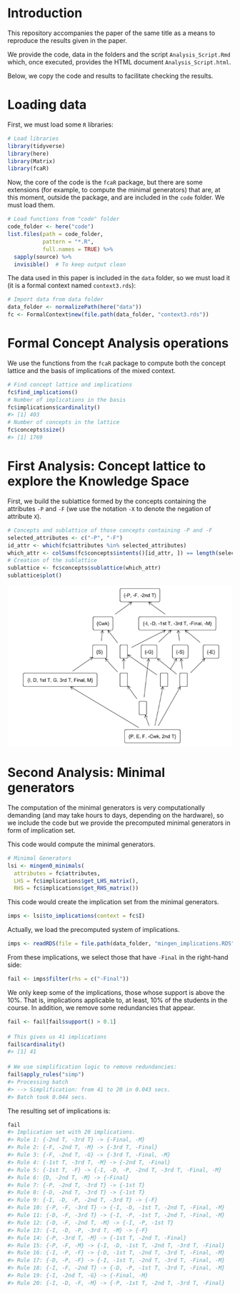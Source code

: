 
<!-- README.md is generated from README.Rmd. Please edit that file -->

# Introduction

This repository accompanies the paper of the same title as a means to
reproduce the results given in the paper.

We provide the code, data in the folders and the script
`Analysis_Script.Rmd` which, once executed, provides the HTML document
`Analysis_Script.html`.

Below, we copy the code and results to facilitate checking the results.

# Loading data

First, we must load some `R` libraries:

``` r
# Load libraries
library(tidyverse)
library(here)
library(Matrix)
library(fcaR)
```

Now, the core of the code is the `fcaR` package, but there are some
extensions (for example, to compute the minimal generators) that are, at
this moment, outside the package, and are included in the `code` folder.
We must load them.

``` r
# Load functions from "code" folder
code_folder <- here("code")
list.files(path = code_folder,
           pattern = "*.R",
           full.names = TRUE) %>% 
  sapply(source) %>% 
  invisible()  # To keep output clean
```

The data used in this paper is included in the `data` folder, so we must
load it (it is a formal context named `context3.rds`):

``` r
# Import data from data folder
data_folder <- normalizePath(here("data"))
fc <- FormalContext$new(file.path(data_folder, "context3.rds"))
```

# Formal Concept Analysis operations

We use the functions from the `fcaR` package to compute both the concept
lattice and the basis of implications of the mixed context.

``` r
# Find concept lattice and implications
fc$find_implications()
# Number of implications in the basis
fc$implications$cardinality()
#> [1] 403
# Number of concepts in the lattice
fc$concepts$size()
#> [1] 1769
```

# First Analysis: Concept lattice to explore the Knowledge Space

First, we build the sublattice formed by the concepts containing the
attributes `-P` and `-F` (we use the notation `-X` to denote the
negation of attribute `X`).

``` r
# Concepts and sublattice of those concepts containing -P and -F
selected_attributes <- c("-P", "-F")
id_attr <- which(fc$attributes %in% selected_attributes)
which_attr <- colSums(fc$concepts$intents()[id_attr, ]) == length(selected_attributes)
# Creation of the sublattice
sublattice <- fc$concepts$sublattice(which_attr)
sublattice$plot()
```

![](README_files/figure-gfm/unnamed-chunk-6-1.png)<!-- -->

# Second Analysis: Minimal generators

The computation of the minimal generators is very computationally
demanding (and may take hours to days, depending on the hardware), so we
include the code but we provide the precomputed minimal generators in
form of implication set.

This code would compute the minimal generators.

``` r
# Minimal Generators
lsi <- mingen0_minimals(
  attributes = fc$attributes,
  LHS = fc$implications$get_LHS_matrix(),
  RHS = fc$implications$get_RHS_matrix())
```

This code would create the implication set from the minimal generators.

``` r
imps <- lsi$to_implications(context = fc$I)
```

Actually, we load the precomputed system of implications.

``` r
imps <- readRDS(file = file.path(data_folder, "mingen_implications.RDS"))
```

From these implications, we select those that have `-Final` in the
right-hand side:

``` r
fail <- imps$filter(rhs = c("-Final"))
```

We only keep some of the implications, those whose support is above the
10%. That is, implications applicable to, at least, 10% of the students
in the course. In addition, we remove some redundancies that appear.

``` r
fail <- fail[fail$support() > 0.1]

# This gives us 41 implications
fail$cardinality()
#> [1] 41

# We use simplification logic to remove redundancies:
fail$apply_rules("simp")
#> Processing batch
#> --> Simplification: from 41 to 20 in 0.043 secs.
#> Batch took 0.044 secs.
```

The resulting set of implications is:

``` r
fail
#> Implication set with 20 implications.
#> Rule 1: {-2nd T, -3rd T} -> {-Final, -M}
#> Rule 2: {-F, -2nd T, -M} -> {-3rd T, -Final}
#> Rule 3: {-F, -2nd T, -G} -> {-3rd T, -Final, -M}
#> Rule 4: {-1st T, -3rd T, -M} -> {-2nd T, -Final}
#> Rule 5: {-1st T, -F} -> {-I, -D, -P, -2nd T, -3rd T, -Final, -M}
#> Rule 6: {D, -2nd T, -M} -> {-Final}
#> Rule 7: {-P, -2nd T, -3rd T} -> {-1st T}
#> Rule 8: {-D, -2nd T, -3rd T} -> {-1st T}
#> Rule 9: {-I, -D, -P, -2nd T, -3rd T} -> {-F}
#> Rule 10: {-P, -F, -3rd T} -> {-I, -D, -1st T, -2nd T, -Final, -M}
#> Rule 11: {-D, -F, -3rd T} -> {-I, -P, -1st T, -2nd T, -Final, -M}
#> Rule 12: {-D, -F, -2nd T, -M} -> {-I, -P, -1st T}
#> Rule 13: {-I, -D, -P, -3rd T, -M} -> {-F}
#> Rule 14: {-P, -3rd T, -M} -> {-1st T, -2nd T, -Final}
#> Rule 15: {-P, -F, -M} -> {-I, -D, -1st T, -2nd T, -3rd T, -Final}
#> Rule 16: {-I, -P, -F} -> {-D, -1st T, -2nd T, -3rd T, -Final, -M}
#> Rule 17: {-D, -P, -F} -> {-I, -1st T, -2nd T, -3rd T, -Final, -M}
#> Rule 18: {-I, -F, -2nd T} -> {-D, -P, -1st T, -3rd T, -Final, -M}
#> Rule 19: {-I, -2nd T, -G} -> {-Final, -M}
#> Rule 20: {-I, -D, -F, -M} -> {-P, -1st T, -2nd T, -3rd T, -Final}
```
